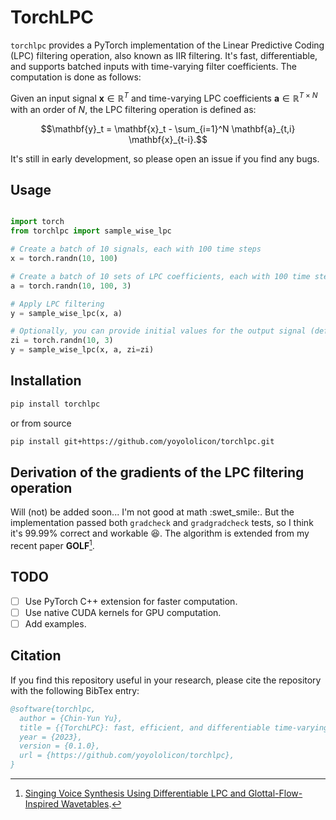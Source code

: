 # TorchLPC

`torchlpc` provides a PyTorch implementation of the Linear Predictive Coding (LPC) filtering operation, also known as IIR filtering.
It's fast, differentiable, and supports batched inputs with time-varying filter coefficients.
The computation is done as follows:

Given an input signal $\mathbf{x} \in \mathbb{R}^T$ and time-varying LPC coefficients $\mathbf{a} \in \mathbb{R}^{T \times N}$ with an order of $N$, the LPC filtering operation is defined as:

```math
\mathbf{y}_t = \mathbf{x}_t - \sum_{i=1}^N \mathbf{a}_{t,i} \mathbf{x}_{t-i}.
```

It's still in early development, so please open an issue if you find any bugs.

## Usage

```python

import torch
from torchlpc import sample_wise_lpc

# Create a batch of 10 signals, each with 100 time steps
x = torch.randn(10, 100)

# Create a batch of 10 sets of LPC coefficients, each with 100 time steps and an order of 3
a = torch.randn(10, 100, 3)

# Apply LPC filtering
y = sample_wise_lpc(x, a)

# Optionally, you can provide initial values for the output signal (default is 0)
zi = torch.randn(10, 3)
y = sample_wise_lpc(x, a, zi=zi)
```


## Installation

```bash
pip install torchlpc
```

or from source

```bash
pip install git+https://github.com/yoyololicon/torchlpc.git
```

## Derivation of the gradients of the LPC filtering operation

Will (not) be added soon... I'm not good at math :swet_smile:.
But the implementation passed both `gradcheck` and `gradgradcheck` tests, so I think it's 99.99% correct and workable :laughing:.
The algorithm is extended from my recent paper **GOLF**[^1].

[^1]: [Singing Voice Synthesis Using Differentiable LPC and Glottal-Flow-Inspired Wavetables](https://arxiv.org/abs/2306.17252).

## TODO

- [ ] Use PyTorch C++ extension for faster computation.
- [ ] Use native CUDA kernels for GPU computation.
- [ ] Add examples.

## Citation

If you find this repository useful in your research, please cite the repository with the following BibTex entry:

```bibtex
@software{torchlpc,
  author = {Chin-Yun Yu},
  title = {{TorchLPC}: fast, efficient, and differentiable time-varying {LPC} filtering in {PyTorch}},
  year = {2023},
  version = {0.1.0},
  url = {https://github.com/yoyololicon/torchlpc},
}
```
